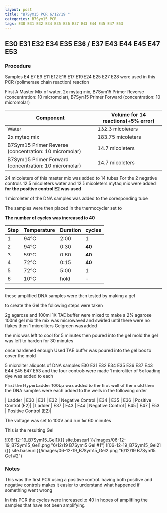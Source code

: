 ```yaml
---
layout: post
title: "B7Sym15 PCR 6/12/19 "
categories: B7Sym15 PCR
tags: E30 E31 E32 E34 E35 E36 E37 E43 E44 E45 E47 E53 
---
```


##  E30 E31 E32 E34 E35 E36 / E37 E43 E44 E45 E47 E53 
### Procedure

Samples  E4 E7 E9 E11 E12 E16 E17 E19 E24 E25 E27 E28 were used in this PCR (polimerase chain reaction) reaction 

First A Master Mix of water, 2x mytaq mix, B7Sym15 Primer Reverse (concentration: 10 micromolar), B7Sym15 Primer Forward (concentration: 10 micromolar)


|Component| Volume for 14 reactions(+5% error)|
|---------|---------------------------|
|Water| 132.3 micoleters|
|2x mytaq mix| 183.75 micoleters|
|B7Sym15 Primer Reverse (concentration: 10 micromolar)| 14.7 micoleters|
|B7Sym15 Primer Forward (concentration: 10 micromolar)| 14.7 micoleters|

24 micoleters of this master mix was added to 14 tubes 
For the 2 negative controls 12.5 micoleters water and 12.5 micoleters mytaq mix were added
**for the positive control E2 was used**

1 microleter of the DNA samples was added to the coresponding tube

The samples were then placed in the thermocycler set to 

**The number of cycles was increased to 40**

|Step|Temperature|Duration|cycles|
|----|-------|--------|-------|
|1|94°C|2:00|1|
|2|94°C|0:30|**40**|
|3|59°C|0:60|**40**|
|4|72°C|0:15|**40**|
|5|72°C|5:00|1|
|6|10°C|hold|-|

___________

these amplified DNA samples were then tested by making a gel

to create the Gel the following steps were taken 

2g agarose and 100ml 1X TAE buffer were mixed to make a 2% agarose 100ml gel mix 
the mix was microwaved and swirled until there were no flakes 
then 1 microliters Gelgreen was added

the mix was left to cool for 5 minutes then poured into the gel mold
the gel was left to harden for 30 minutes 

once hardened enough Used TAE buffer was poured into the gel box to cover the mold

5 microliter aliquots of DNA samples  E30 E31 E32 E34 E35 E36 E37 E43 E44 E45 E47 E53  and the four controls were made 
1 microliter of 5x loading dye was added to each

First the HyperLadder 100bp was added to the first well of the mold 
then the DNA samples were each added to the wells in the following order 

| Ladder | E30 | E31 | E32 | Negative Control | E34 | E35 | E36 | Positive Control (E2)|
| Ladder | E37 | E43 | E44 | Negative Control | E45 | E47 | E53 | Positive Control (E2)|

The voltage was set to 100V and run for 60 minutes


This is the resulting Gel

![06-12-19_B7Sym15_Gel1]({{ site.baseurl }}/images/06-12-19_B7Sym15_Gel1.png "6/12/19 B7Sym15 Gel #1")
![06-12-19_B7Sym15_Gel2]({{ site.baseurl }}/images/06-12-19_B7Sym15_Gel2.png "6/12/19 B7Sym15 Gel #2")

### Notes

This was the first PCR using a positive control. having both positive and negative controls makes it easier to understand what happened if something went wrong

In this PCR the cycles were increased to 40 in hopes of amplifiing the samples that have not been amplifying. 